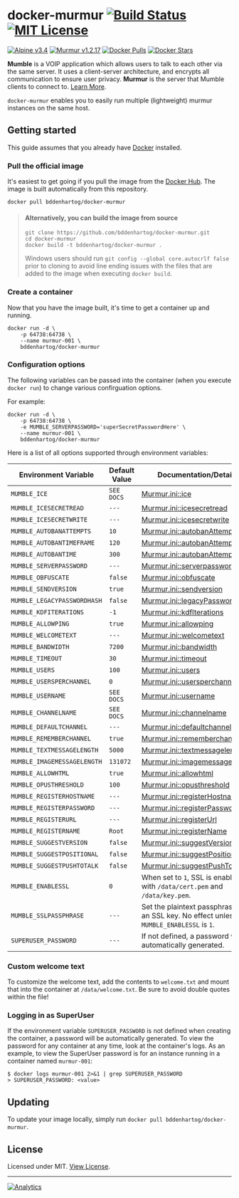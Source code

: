 # docker-murmur [![Build Status](https://travis-ci.org/bddenhartog/docker-murmur.svg?branch=master)](https://travis-ci.org/bddenhartog/docker-murmur) [![MIT License](https://img.shields.io/badge/license-MIT-blue.svg?maxAge=2592000)][repo-license]

[![Alpine v3.4](https://img.shields.io/badge/alpine-3.4-green.svg?maxAge=2592000)][repo-url] [![Murmur v1.2.17](https://img.shields.io/badge/murmur-1.2.17-green.svg?maxAge=2592000)][repo-url] [![Docker Pulls](https://img.shields.io/docker/pulls/bddenhartog/docker-murmur.svg)][docker-hub-repo-url] [![Docker Stars](https://img.shields.io/docker/stars/bddenhartog/docker-murmur.svg)][docker-hub-repo-url]

**Mumble** is a VOIP application which allows users to talk to each other via
the same server. It uses a client-server architecture, and encrypts all
communication to ensure user privacy. **Murmur** is the server that Mumble
clients to connect to. [Learn More][vendor-mumble].

`docker-murmur` enables you to easily run multiple (lightweight) murmur
instances on the same host.

## Getting started

This guide assumes that you already have [Docker][docker-install-docs] installed.

### Pull the official image

It's easiest to get going if you pull the image from the [Docker Hub][docker-hub-repo-url]. The
image is built automatically from this repository.

```text
docker pull bddenhartog/docker-murmur
```

> #### Alternatively, you can build the image from source
> ```text
> git clone https://github.com/bddenhartog/docker-murmur.git
> cd docker-murmur
> docker build -t bddenhartog/docker-murmur .
> ```
>
> Windows users should run `git config --global core.autocrlf false` prior to
> cloning to avoid line ending issues with the files that are added to the
> image when executing `docker build`.

### Create a container

Now that you have the image built, it's time to get a container up and running.

```text
docker run -d \
    -p 64738:64738 \
    --name murmur-001 \
    bddenhartog/docker-murmur
```

### Configuration options

The following variables can be passed into the container (when you execute
`docker run`) to change various confirguation options.

For example:

```text
docker run -d \
    -p 64738:64738 \
    -e MUMBLE_SERVERPASSWORD='superSecretPasswordHere' \
    --name murmur-001 \
    bddenhartog/docker-murmur
```

Here is a list of all options supported through environment variables:

| Environment Variable | Default Value | Documentation/Details |
| -------------------- | ------------- | --------------------- |
| `MUMBLE_ICE` | `SEE DOCS` | [Murmur.ini::ice][mdoc-ice] |
| `MUMBLE_ICESECRETREAD` | `---` | [Murmur.ini::icesecretread][mdoc-group-icesecret] |
| `MUMBLE_ICESECRETWRITE` | `---` | [Murmur.ini::icesecretwrite][mdoc-group-icesecret] |
| `MUMBLE_AUTOBANATTEMPTS` | `10`    | [Murmur.ini::autobanAttempts][mdoc-group-autoban] |
| `MUMBLE_AUTOBANTIMEFRAME` | `120` | [Murmur.ini::autobanAttempts][mdoc-group-autoban] |
| `MUMBLE_AUTOBANTIME` | `300` | [Murmur.ini::autobanAttempts][mdoc-group-autoban] |
| `MUMBLE_SERVERPASSWORD`| `---` | [Murmur.ini::serverpassword][mdoc-serverpassword] |
| `MUMBLE_OBFUSCATE` | `false` | [Murmur.ini::obfuscate][mdoc-obfuscate] |
| `MUMBLE_SENDVERSION` | `true`| [Murmur.ini::sendversion][mdoc-sendversion] |
| `MUMBLE_LEGACYPASSWORDHASH` | `false` | [Murmur.ini::legacyPasswordHash][mdoc-legacyPasswordHash] |
| `MUMBLE_KDFITERATIONS` | `-1`| [Murmur.ini::kdfIterations][mdoc-kdfIterations] |
| `MUMBLE_ALLOWPING` | `true`| [Murmur.ini::allowping][mdoc-allowping] |
| `MUMBLE_WELCOMETEXT` | `---`| [Murmur.ini::welcometext][mdoc-welcometext] |
| `MUMBLE_BANDWIDTH` | `7200`| [Murmur.ini::bandwidth][mdoc-bandwidth] |
| `MUMBLE_TIMEOUT` | `30`| [Murmur.ini::timeout][mdoc-timeout] |
| `MUMBLE_USERS` | `100` | [Murmur.ini::users][mdoc-users] |
| `MUMBLE_USERSPERCHANNEL` | `0` | [Murmur.ini::usersperchannel][mdoc-usersperchannel] |
| `MUMBLE_USERNAME`| `SEE DOCS` | [Murmur.ini::username][mdoc-group-channelusername] |
| `MUMBLE_CHANNELNAME` | `SEE DOCS` | [Murmur.ini::channelname][mdoc-group-channelusername] |
| `MUMBLE_DEFAULTCHANNEL`| `---` | [Murmur.ini::defaultchannel][mdoc-defaultchannel] |
| `MUMBLE_REMEMBERCHANNEL` | `true`| [Murmur.ini::rememberchannel][mdoc-rememberchannel] |
| `MUMBLE_TEXTMESSAGELENGTH`| `5000`| [Murmur.ini::textmessagelength][mdoc-textmessagelength] |
| `MUMBLE_IMAGEMESSAGELENGTH` |`131072` | [Murmur.ini::imagemessagelength][mdoc-imagemessagelength] |
| `MUMBLE_ALLOWHTML` | `true`| [Murmur.ini::allowhtml][mdoc-allowhtml] |
| `MUMBLE_OPUSTHRESHOLD` | `100` | [Murmur.ini::opusthreshold][mdoc-opusthreshold] |
| `MUMBLE_REGISTERHOSTNAME` | `---` | [Murmur.ini::registerHostname][mdoc-registerHostname] |
| `MUMBLE_REGISTERPASSWORD` | `---` | [Murmur.ini::registerPassword][mdoc-registerPassword] |
| `MUMBLE_REGISTERURL` | `---` | [Murmur.ini::registerUrl][mdoc-registerUrl] |
| `MUMBLE_REGISTERNAME`| `Root`| [Murmur.ini::registerName][mdoc-registerName] |
| `MUMBLE_SUGGESTVERSION`| `false` | [Murmur.ini::suggestVersion][mdoc-suggestVersion] |
| `MUMBLE_SUGGESTPOSITIONAL`| `false` | [Murmur.ini::suggestPositional][mdoc-suggestPositional] |
| `MUMBLE_SUGGESTPUSHTOTALK`| `false` | [Murmur.ini::suggestPushToTalk][mdoc-suggestPushToTalk] |
| `MUMBLE_ENABLESSL` | `0` | When set to `1`, SSL is enabled with `/data/cert.pem` and `/data/key.pem`. |
| `MUMBLE_SSLPASSPHRASE` | `---` | Set the plaintext passphrase for an SSL key. No effect unless `MUMBLE_ENABLESSL` is `1`. |
| `SUPERUSER_PASSWORD` | `---` | If not defined, a password will be automatically generated. |

### Custom welcome text

To customize the welcome text, add the contents to `welcome.txt` and mount that into the container at `/data/welcome.txt`. Be sure to avoid double quotes within the file!

### Logging in as SuperUser

If the environment variable `SUPERUSER_PASSWORD` is not defined when creating
the container, a password will be automatically generated. To view the password
for any container at any time, look at the container's logs. As an example, to
view the SuperUser password is for an instance running in a container
named `murmur-001`:


```text
$ docker logs murmur-001 2>&1 | grep SUPERUSER_PASSWORD
> SUPERUSER_PASSWORD: <value>
```

## Updating

To update your image locally, simply run `docker pull bddenhartog/docker-murmur`.

## License

Licensed under MIT. [View License][repo-license].

---

[![Analytics](https://ga-beacon.appspot.com/UA-85446052-1/github-landing-page?flat)][repo-url]

[repo-url]: https://www.github.com/bddenhartog/docker-murmur
[repo-license]: https://github.com/bddenhartog/docker-murmur/blob/master/LICENSE.md "View License"
[vendor-mumble]: http://wiki.mumble.info/wiki/Main_Page "Learn About Mumble"
[docker-install-docs]: https://docs.docker.com/engine/installation/ "Docker Installation Docs"
[docker-hub-repo-url]: https://hub.docker.com/r/bddenhartog/docker-murmur/ "View on DockerHub"
[mdoc-ice]: https://wiki.mumble.info/wiki/Murmur.ini#ice
[mdoc-group-icesecret]: https://wiki.mumble.info/wiki/Murmur.ini#icesecretread_and_icesecretwrite
[mdoc-group-autoban]: https://wiki.mumble.info/wiki/Murmur.ini#autobanAttempts.2C_autobanTimeframe_and_autobanTime
[mdoc-serverpassword]: https://wiki.mumble.info/wiki/Murmur.ini#serverpassword
[mdoc-obfuscate]: https://wiki.mumble.info/wiki/Murmur.ini#obfuscate
[mdoc-sendversion]: https://wiki.mumble.info/wiki/Murmur.ini#sendversion
[mdoc-legacyPasswordHash]: https://wiki.mumble.info/wiki/Murmur.ini#legacyPasswordHash
[mdoc-kdfiterations]: https://wiki.mumble.info/wiki/Murmur.ini#kdfIterations
[mdoc-allowping]: https://wiki.mumble.info/wiki/Murmur.ini#allowping
[mdoc-welcometext]: https://wiki.mumble.info/wiki/Murmur.ini#welcometext
[mdoc-bandwidth]: https://wiki.mumble.info/wiki/Murmur.ini#bandwidth
[mdoc-timeout]: https://wiki.mumble.info/wiki/Murmur.ini#timeout
[mdoc-users]: https://wiki.mumble.info/wiki/Murmur.ini#users
[mdoc-usersperchannel]: https://wiki.mumble.info/wiki/Murmur.ini#usersperchannel
[mdoc-group-channelusername]: https://wiki.mumble.info/wiki/Murmur.ini#channelname_and_username
[mdoc-defaultchannel]: https://wiki.mumble.info/wiki/Murmur.ini#defaultchannel
[mdoc-rememberchannel]: https://wiki.mumble.info/wiki/Murmur.ini#rememberchannel
[mdoc-textmessagelength]: https://wiki.mumble.info/wiki/Murmur.ini#textmessagelength
[mdoc-imagemessagelength]: https://wiki.mumble.info/wiki/Murmur.ini#imagemessagelength
[mdoc-allowhtml]: https://wiki.mumble.info/wiki/Murmur.ini#allowhtml
[mdoc-opusthreshold]: https://wiki.mumble.info/wiki/Murmur.ini#opusthreshold
[mdoc-registerHostname]: https://wiki.mumble.info/wiki/Murmur.ini#registerHostname
[mdoc-registerPassword]: https://wiki.mumble.info/wiki/Murmur.ini#registerPassword
[mdoc-registerUrl]: https://wiki.mumble.info/wiki/Murmur.ini#registerUrl
[mdoc-registerName]: https://wiki.mumble.info/wiki/Murmur.ini#registerName
[mdoc-suggestVersion]: https://wiki.mumble.info/wiki/Murmur.ini#suggestVersion
[mdoc-suggestPositional]: https://wiki.mumble.info/wiki/Murmur.ini#suggestPositional
[mdoc-suggestPushToTalk]: https://wiki.mumble.info/wiki/Murmur.ini#suggestPushToTalk